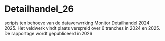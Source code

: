# Detailhandel_26
scripts ten behoeve van de dataverwerking Monitor Detailhandel 2024 2025. Het veldwerk vindt plaats verspreid over 6 tranches in 2024 en 2025. De rapportage wordt gepubliceerd in 2026
